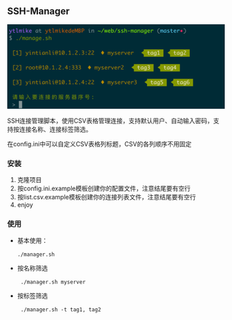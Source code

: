 SSH-Manager
---

![image](https://github.com/ytlmike/ssh-manager/blob/master/doc/exp.png)

SSH连接管理脚本，使用CSV表格管理连接，支持默认用户、自动输入密码，支持按连接名称、连接标签筛选。

在config.ini中可以自定义CSV表格列标题，CSV的各列顺序不用固定

### 安装

1. 克隆项目
2. 按config.ini.example模板创建你的配置文件，注意结尾要有空行
3. 按list.csv.example模板创建你的连接列表文件，注意结尾要有空行
4. enjoy

### 使用

- 基本使用：
    ```
    ./manager.sh
    ```
- 按名称筛选
    ```
     ./manager.sh myserver
    ```
- 按标签筛选
    ```
     ./manager.sh -t tag1, tag2
    ```


